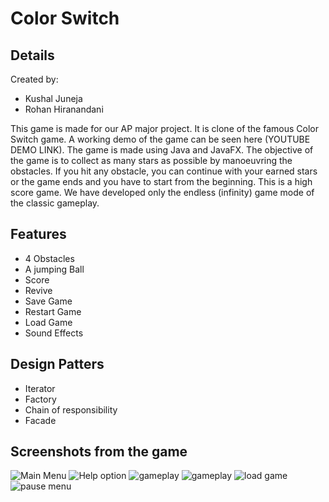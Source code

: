 # Color Switch 
## Details

Created by:
- Kushal Juneja
- Rohan Hiranandani

This game is made for our AP major project.
It is clone of the famous Color Switch game.
A working demo of the game can be seen here (YOUTUBE DEMO LINK).
The game is made using Java and JavaFX.
The objective of the game is to collect
as many stars as possible by manoeuvring the obstacles. If you hit any obstacle, you can continue
with your earned stars or the game ends and you have to start from the beginning. This is a high
score game. We have developed only the endless (infinity) game mode of the classic
gameplay.

## Features
- 4 Obstacles
- A jumping Ball
- Score
- Revive
- Save Game
- Restart Game
- Load Game
- Sound Effects

## Design Patters
- Iterator
- Factory
- Chain of responsibility
- Facade

## Screenshots from the game
![Main Menu](/screenshots/main-menu.png)
![Help option](/screenshots/help.png)
![gameplay](/screenshots/gameplay1.png)
![gameplay](/screenshots/gameplay2.png)
![load game](/screenshots/load.png)
![pause menu](/screenshots/pause.png)
